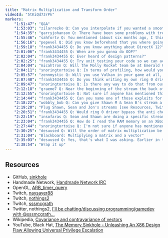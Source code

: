 ```yaml
---
title: "Matrix Multiplication and Transform Order"
videoId: "5tKiQd73rPk"
markers:
    "1:51:47": "Q&A"
    "1:53:03": "zilarrezko Q: Can you interpolate if you wanted a smooth rotation about a point or axis over time?"
    "1:54:35": "garryjohanson Q: There have been some problems with trolls causing flame wars in the chat. I forget who you dedicated the management of the chat to? [see Resources, Handmade.Network]"
    "1:55:46": "sahfortv Q: You mentioned (about six months ago, I think) that you have new art work. What's the plan with adding that?"
    "1:56:16": "pepevel Q: Did you know beforehand that you where going to discard the sorting code? Did you do all that for the sake of teaching a variety of techniques?"
    "1:59:18": "frank3434455 Q: Do you know anything about DirectX 12?"
    "2:01:06": "frank3434455 Q: When are you gonna do OOP?"
    "2:02:04": "frank3434455 Q: Ever heard of design patterns?"
    "2:02:25": "frank3434455 Q: Try unit testing your code so we can actually see if something is working"
    "2:04:04": "micahtron Q: Will the Molly Rocket team be at Emerald City Comicon this year?"
    "2:04:11": "snoringtortoise Q: In terms of profiling, how would you tell when you are hitting upper bounds of CPU, PCI Bus and GPU? Obviously, we already have a CPU profiler, wondering more about PCI Bus and GPU"
    "2:05:57": "zennmystic Q: Will you use Vulkan in your game at all, will it still be too new on release, or do some kind of tutorial on it?"
    "2:07:48": "frank3434455 Q: Do you think writing my own ring 0 driver would bypass VAC?"
    "2:09:47": "snoringtortoise Q: Is there any way to do that from our own code, or do we have to rely on external tools? [see Resources, OpenGL]"
    "2:12:18": "graeme7 Q: Near the beginning of the stream the back of my chair fell off. I spent the entire stream fixing my chair. It feels more solid now and squeaks less but I'm afraid to lean back on it?"
    "2:12:55": "snoringtortoise Q: Not sure if anyone has mentioned this but Mac OSX doesn't support OpenGL core profile with OpenGL 1.x functions. This means that, if using glBegin etc, the maximum version of GL allowed is 2.1"
    "2:14:44": "frank3434455 Q: Can you name one of those exploits for my driver? [see Resources, GitHub and YouTube]"
    "2:18:22": "wobbly_bob Q: Can you give Shawn M & Sean B's stream a plug before you go please?"
    "2:19:20": "Plug Shawn, Sean and Jon's streams [see Resources, Twitch]"
    "2:20:51": "frank3434455 Q: Would ring 0 driver bypass the anti cheat protection of Destiny"
    "2:22:19": "insofaras Q: Sean and Shawn are doing a specific stream today [see Resources, Twitter]"
    "2:23:04": "frank3434455 Q: How do I read the RAM memory on an XBox or PS4?"
    "2:27:44": "snoringtortoise Q: I'm not sure if anyone has mentioned this but in the cutscene shot 6, layer 3 and 4 are both at z=3.0f. Layer 3 should be at ~z-3.01f instead. Layer 4 is the child's tears and layer 3 is the child"
    "2:30:25": "desuused Q: Will the order of matrix multiplication be reversed if we use transposed matrices and vectors?"
    "2:31:04": "Blackboard: Multiplying a matrix and a vector"
    "2:35:03": "desuused Q: Yes, that's what I was asking. Earlier in the video you said that matrix application order is unintuitive, and this way we can reverse the order [see Resources, Wikipedia]"
    "2:38:54": "Wrap it up"
---
```


## Resources

* GitHub, [sinkhole](https://github.com/xoreaxeaxeax/sinkhole)
* Handmade Network, [Handmade Network IRC](https://handmade.network/blogs/p/1138)
* OpenGL, [ARB_timer_query](https://www.khronos.org/registry/OpenGL/extensions/ARB/ARB_timer_query.txt)
* Twitch, [naysayer88](https://twitch.tv/naysayer88)
* Twitch, [nothings2](https://twitch.tv/nothings2)
* Twitch, [sssmcgrath](https://twitch.tv/sssmcgrath)
* Twitter, nothings2, [I'll be chatting/discussing programming/gamedev with @sssmcgrath...](https://twitter.com/nothings/status/827978584954281984)
* Wikipedia, [Covariance and contravariance of vectors](https://en.wikipedia.org/wiki/Covariance_and_contravariance_of_vectors)
* YouTube, Black Hat, [The Memory Sinkhole - Unleashing An X86 Design Flaw Allowing Universal Privilege Escalation](https://www.youtube.com/watch?v=lR0nh-TdpVg)
